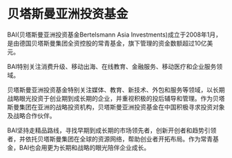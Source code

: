 # 

# 贝塔斯曼亚洲投资基金

BAI(贝塔斯曼亚洲投资基金Bertelsmann Asia Investments)成立于2008年1月，是由德国贝塔斯曼集团全资控股的常青基金，旗下管理的资金数额超过10亿美元。

BAI特别关注消费升级、移动出海、在线教育、金融服务、移动医疗和企业服务领域。

贝塔斯曼亚洲投资基金特别关注媒体、教育、新技术、外包和服务等领域，以长期战略眼光投资于创业期到成长期的企业，并重视积极的投后辅导和管理。作为贝塔斯曼集团在亚洲的战略投资机构，贝塔斯曼亚洲投资基金在中国积极寻求投资对象及战略合作伙伴。

BAI坚持走精品路线，寻找早期到成长期的市场领先者，创新开创者和趋势引领者，并依托贝塔斯曼集团在全球的资源网络，帮助创业者开拓布局。作为常青基金，BAI也会用更为长期和战略的眼光陪伴企业成长。

